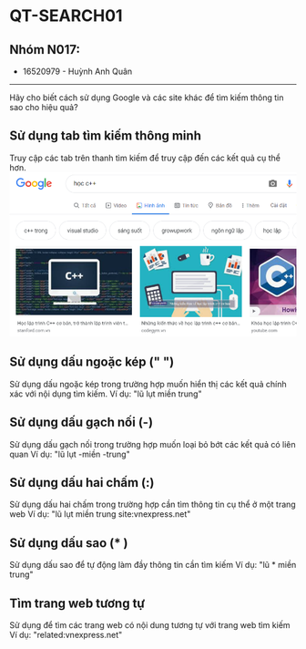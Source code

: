# QT-SEARCH01

## Nhóm N017:
* 16520979 - Huỳnh Anh Quân
---
Hãy cho biết cách sử dụng Google và các site khác để tìm kiếm thông tin sao cho hiệu quả?
## Sử dụng tab tìm kiếm thông minh
Truy cập các tab trên thanh tìm kiếm để truy cập đến các kết quả cụ thể hơn.
![Sử dụng tab tìm kiếm thông minh](Images/QT-SEARCH01.1.PNG)
## Sử dụng dấu ngoặc kép (" ")
Sử dụng dấu ngoặc kép trong trường hợp muốn hiển thị các kết quả chính xác với nội dụng tìm kiếm.
Ví dụ: "lũ lụt miền trung"
## Sử dụng dấu gạch nối (-)
Sử dụng dấu gạch nối trong trường hợp muốn loại bỏ bớt các kết quả có liên quan
Ví dụ: "lũ lụt -miền -trung"
## Sử dụng dấu hai chấm (:)
Sử dụng dấu hai chấm trong trường hợp cần tìm thông tin cụ thể ở một trang web
Ví dụ: "lũ lụt miền trung site:vnexpress.net"
## Sử dụng dấu sao (* )
Sử dụng dấu sao để tự động làm đầy thông tin cần tìm kiếm
Ví dụ: "lũ * miền trung"
## Tìm trang web tương tự
Sử dụng để tìm các trang web có nội dung tương tự với trang web tìm kiếm
Ví dụ: "related:vnexpress.net"

